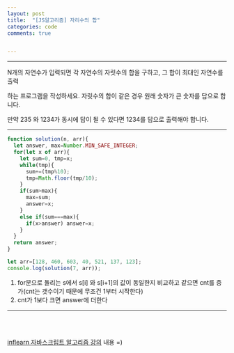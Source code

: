 ```yaml
---
layout: post
title:  "[JS알고리즘] 자리수의 합"
categories: code 
comments: true


---
```






---

N개의 자연수가 입력되면 각 자연수의 자릿수의 합을 구하고, 그 합이 최대인 자연수를 출력

하는 프로그램을 작성하세요. 자릿수의 합이 같은 경우 원래 숫자가 큰 숫자를 답으로 합니다.

만약 235 와 1234가 동시에 답이 될 수 있다면 1234를 답으로 출력해야 합니다.

---





~~~javascript
function solution(n, arr){
  let answer, max=Number.MIN_SAFE_INTEGER;
  for(let x of arr){
    let sum=0, tmp=x;
    while(tmp){
      sum+=(tmp%10);
      tmp=Math.floor(tmp/10);
    }
    if(sum>max){
      max=sum;
      answer=x;
    }
    else if(sum===max){
      if(x>answer) answer=x;
    }
  }
  return answer;
}

let arr=[128, 460, 603, 40, 521, 137, 123];
console.log(solution(7, arr));
~~~



1. for문으로 돌리는 s에서 s[i] 와 s[i+1]의 값이 동일한지 비교하고 같으면 cnt를 증가(cnt는 갯수이기 때문에 무조건 1부터 시작한다)
2. cnt가 1보다 크면 answer에 더한다



---



<br>

<br>

[inflearn 자바스크립트 알고리즘 강의](https://www.inflearn.com/course/%EC%9E%90%EB%B0%94%EC%8A%A4%ED%81%AC%EB%A6%BD%ED%8A%B8-%EC%95%8C%EA%B3%A0%EB%A6%AC%EC%A6%98-%EB%AC%B8%EC%A0%9C%ED%92%80%EC%9D%B4/dashboard) 내용 =)